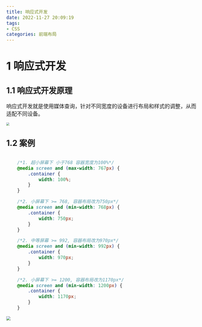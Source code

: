 ```yaml
---
title: 响应式开发
date: 2022-11-27 20:09:19
tags:
- CSS
categories: 前端布局
---
```


# 1 响应式开发

## 1.1 响应式开发原理

响应式开发就是使用媒体查询，针对不同宽度的设备进行布局和样式的调整，从而适配不同设备。

<img src="https://panyuro.oss-cn-beijing.aliyuncs.com/20221127201119.png" style="zoom:50%;" />



## 1.2 案例

```css

    /*1. 超小屏幕下 小于768 容器宽度为100%*/
    @media screen and (max-width: 767px) {
        .container {
            width: 100%;
        }
    }

    /*2. 小屏幕下 >= 768, 容器布局改为750px*/
    @media screen and (min-width: 768px) {
        .container {
            width: 750px;
        }
    }

    /*2. 中等屏幕 >= 992, 容器布局改为970px*/
    @media screen and (min-width: 992px) {
        .container {
            width: 970px;
        }
    }

    /*2. 小屏幕下 >= 1200, 容器布局改为1170px*/
    @media screen and (min-width: 1200px) {
        .container {
            width: 1170px;
        }
    }
```

<img src="https://panyuro.oss-cn-beijing.aliyuncs.com/20221127201326.png" style="zoom:70%;" />